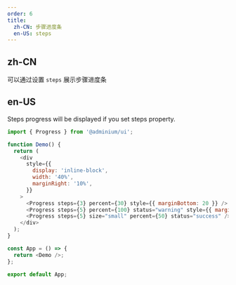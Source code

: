 ```yaml
---
order: 6
title:
  zh-CN: 步骤进度条
  en-US: steps
---
```


## zh-CN

可以通过设置 `steps` 展示步骤进度条

## en-US

Steps progress will be displayed if you set steps property.

```js
import { Progress } from '@adminium/ui';

function Demo() {
  return (
    <div
      style={{
        display: 'inline-block',
        width: '40%',
        marginRight: '10%',
      }}
    >
      <Progress steps={3} percent={30} style={{ marginBottom: 20 }} />
      <Progress steps={5} percent={100} status="warning" style={{ marginBottom: 20 }} />
      <Progress steps={5} size="small" percent={50} status="success" />
    </div>
  );
}

const App = () => {
  return <Demo />;
};

export default App;
```
